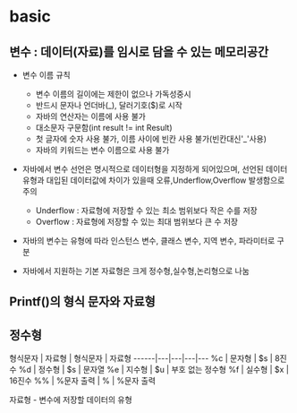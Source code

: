 # basic

## 변수 : 데이터(자료)를 임시로 담을 수 있는 메모리공간

- 변수 이름 규칙
    - 변수 이름의 길이에는 제한이 없으나 가독성중시
    - 반드시 문자나 언더바(_), 달러기호($)로 시작
    - 자바의 연산자는 이름에 사용 불가
    - 대소문자 구문함(int result != int Result)
    - 첫 글자에 숫자 사용 불가, 이름 사이에 빈칸 사용 불가(빈칸대신'_'사용)
    - 자바의 키워드는 변수 이름으로 사용 불가

- 자바에서 변수 선언은 명시적으로 데이터형을 지정하게 되어있으며, 선언된 데이터 유형과
대입된 데이터값에 차이가 있을때 오류,Underflow,Overflow  발생함으로 주의 
    - Underflow : 자료형에 저장할 수 있는 최소 범위보다 작은 수를 저장
    - Overflow : 자료형에 저장할 수 있는 최대 범위보다 큰 수 저장

- 자바의 변수는 유형에 따라 인스턴스 변수, 클래스 변수, 지역 변수, 파라미터로 구분

- 자바에서 지원하는 기본 자료형은 크게 정수형,실수형,논리형으로 나눔


## Printf()의 형식 문자와 자료형   


## 정수형

형식문자 | 자료형 | 형식문자 | 자료형 
------|---|---|---|---
 %c | 문자형 | $s | 8진수 
 %d | 정수형 | $s | 문자열 
 %e | 지수형 | $u | 부호 없는 정수형 
 %f | 실수형 | $x | 16진수 
 %% | %문자 출력 | \% | %문자 출력 



자료형 - 변수에 저장할 데이터의 유형





